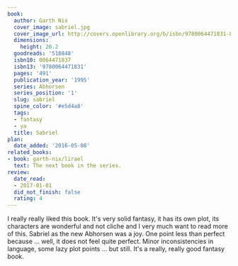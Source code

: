 ```yaml
---
book:
  author: Garth Nix
  cover_image: sabriel.jpg
  cover_image_url: http://covers.openlibrary.org/b/isbn/9780064471831-L.jpg
  dimensions:
    height: 20.2
  goodreads: '518848'
  isbn10: 0064471837
  isbn13: '9780064471831'
  pages: '491'
  publication_year: '1995'
  series: Abhorsen
  series_position: '1'
  slug: sabriel
  spine_color: '#e5d4a8'
  tags:
  - fantasy
  - ya
  title: Sabriel
plan:
  date_added: '2016-05-08'
related_books:
- book: garth-nix/lirael
  text: The next book in the series.
review:
  date_read:
  - 2017-01-01
  did_not_finish: false
  rating: 4
---
```


I really really liked this book. It's very solid fantasy, it has its own plot, its characters are wonderful and not cliche and I very much want to read more of this. Sabriel as the new Abhorsen was a joy. One point less than perfect because … well, it does not feel quite perfect. Minor inconsistencies in language, some lazy plot points … but still. It's a really, really good fantasy book.
